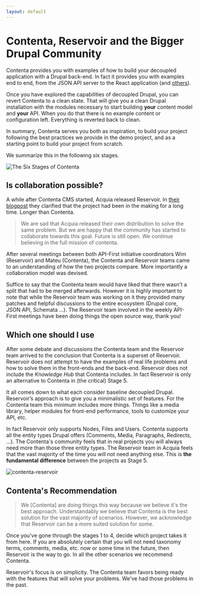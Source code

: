 ```yaml
---
layout: default
---
```

# Contenta, Reservoir and the Bigger Drupal Community

Contenta provides you with examples of how to build your decoupled application
with a Drupal back-end. In fact it provides you with examples end to end, from
the JSON API server to the React
application (and [others](https://github.com/contentacms)).

Once you have explored the capabilities of decoupled Drupal, you can revert
Contenta to a clean state. That will give you a clean Drupal installation with
the modules necessary to start building **your** content model and **your** API.
When you do that there is no example content or configuration left. Everything
is reverted back to clean.

In summary, Contenta serves you both as inspiration, to build your project
following the best practices we provide in the demo project, and as a starting
point to build your project from scratch.

We summarize this in the following six stages.

![The Six Stages of Contenta](/assets/images/six-stages.jpg)

## Is collaboration possible?

A while after Contenta CMS started, Acquia released Reservoir. In [their blogpost](https://dev.acquia.com/blog/introducing-reservoir-a-distribution-for-decoupling-drupal/19/06/2017/18296)
they clarified that the project had been in the making for a long time. Longer
than Contenta.

> We are sad that Acquia released their own distribution to solve the same problem. But we are happy that the community has started to collaborate towards this goal. Future is still open. We continue believing in the full mission of contenta.

After several meetings between both API-First initiative
coordinators Wim (Reservoir) and Mateu (Contenta), the Contenta and Reservoir
teams came to an understanding of how the two projects compare. More importantly
a collaboration model was devised.

Suffice to say that the Contenta team would have liked that there wasn't a split
that had to be merged afterwards. However it is highly important to note that
while the Reservoir team was working on it they provided many patches and
helpful discussions to the entire ecosystem (Drupal core, JSON API, Schemata ...). The Reservoir team
involved in the weekly API-First meetings have been doing things the open source way, thank you!

## Which one should I use

After some debate and discussions the Contenta team and the Reservoir team
arrived to the conclusion that Contenta is a superset of Reservoir. Reservoir
does not attempt to have the examples of real life problems and how to solve
them in the front-ends and the back-end. Reservoir does not include the
_Knowledge Hub_ that Contenta includes. In fact Reservoir is only an alternative
to Contenta in (the critical) Stage 5.

It all comes down to what each consider baseline decoupled Drupal. Reservoir’s
approach is to give you a minimalistic set of features. For the Contenta team
this minimum includes more things. Things like a media library, helper modules
for front-end performance, tools to customize your API, etc.

In fact Reservoir only supports Nodes, Files and Users. Contenta supports all
the entity types Drupal offers (Comments, Media, Paragraphs, Redirects, …). The
Contenta's community feels that in real projects you will always need more than
those three entity types. The Reservoir team in Acquia feels that the vast
majority of the time you will not need anything else. This is **the fundamental
difference** between the projects as Stage 5.

![contenta-reservoir](/assets/images/contenta-reservoir.png)

## Contenta's Recommendation

> We [Contenta] are doing things this way because we believe it's the best
> approach. Understandably we believe that Contenta is the best solution for the
> vast majority of scenarios. However, we acknowledge that Reservoir can be a
> more suited solution for some.

Once you've gone through the stages 1 to 4, decide which project takes it from
here. If you are absolutely certain that you will not need taxonomy terms,
comments, media, etc. now or some time in the future, then Reservoir is the way
to go. In all the other scenarios we recommend Contenta.

Reservoir's focus is on simplicity. The Contenta team favors being ready with
the features that will solve your problems. We've had those problems in the
past.
